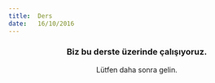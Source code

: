 ```yaml
---
title:  Ders
date:   16/10/2016
---
```


### <center>Biz bu derste üzerinde çalışıyoruz.</center>
<center>Lütfen daha sonra gelin.</center>
